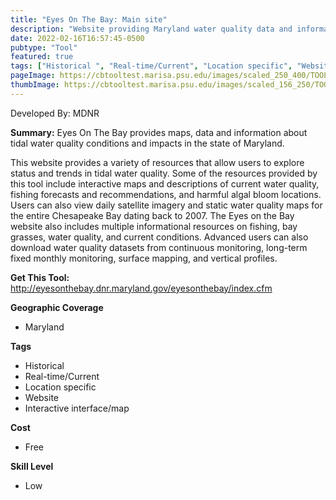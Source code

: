 ```yaml
---
title: "Eyes On The Bay: Main site"
description: "Website providing Maryland water quality data and information"
date: 2022-02-16T16:57:45-0500
pubtype: "Tool"
featured: true
tags: ["Historical ", "Real-time/Current", "Location specific", "Website", "Interactive interface/map"]
pageImage: https://cbtooltest.marisa.psu.edu/images/scaled_250_400/TOOLID_32.0_ScreenCapture-1.png
thumbImage: https://cbtooltest.marisa.psu.edu/images/scaled_156_250/TOOLID_32.0_ScreenCapture-1.png
---
```

Developed By: MDNR

**Summary:** Eyes On The Bay provides maps, data and information about tidal water quality conditions and impacts in the state of Maryland. 

This website provides a variety of resources that allow users to explore status and trends in tidal water quality. Some of the resources provided by this tool include interactive maps and descriptions of current water quality, fishing forecasts and recommendations, and harmful algal bloom locations. Users can also view daily satellite imagery and static water quality maps for the entire Chesapeake Bay dating back to 2007. The Eyes on the Bay website also includes multiple informational resources on fishing, bay grasses, water quality, and current conditions. Advanced users can also download water quality datasets from continuous monitoring, long-term fixed monthly monitoring, surface mapping, and vertical profiles. 

__**Get This Tool:**__ http://eyesonthebay.dnr.maryland.gov/eyesonthebay/index.cfm

__**Geographic Coverage**__
- Maryland

__**Tags**__
-  Historical 
-  Real-time/Current
-  Location specific
-  Website
-  Interactive interface/map

__**Cost**__
- Free

__**Skill Level**__
- Low
